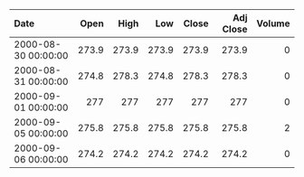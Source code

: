 | Date                |   Open |   High |   Low |   Close |   Adj Close |   Volume |
|:--------------------|-------:|-------:|------:|--------:|------------:|---------:|
| 2000-08-30 00:00:00 |  273.9 |  273.9 | 273.9 |   273.9 |       273.9 |        0 |
| 2000-08-31 00:00:00 |  274.8 |  278.3 | 274.8 |   278.3 |       278.3 |        0 |
| 2000-09-01 00:00:00 |  277   |  277   | 277   |   277   |       277   |        0 |
| 2000-09-05 00:00:00 |  275.8 |  275.8 | 275.8 |   275.8 |       275.8 |        2 |
| 2000-09-06 00:00:00 |  274.2 |  274.2 | 274.2 |   274.2 |       274.2 |        0 |